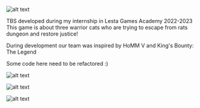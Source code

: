 ![alt text](https://github.com/StefanHJC/TaleOfTails/blob/master/ReadmeFiles/Logo%20Tale%20of%20tails4.png "Logo")

TBS developed during my internship in Lesta Games Academy 2022-2023
This game is about three warrior cats who are trying to escape from rats dungeon and restore justice!

During development our team was inspired by HoMM V and King's Bounty: The Legend

Some code here need to be refactored :)

![alt text](https://github.com/StefanHJC/TaleOfTails/blob/master/ReadmeFiles/GIFs/2.gif "Wizard range attack gif")

![alt text](https://github.com/StefanHJC/TaleOfTails/blob/master/ReadmeFiles/GIFs/1.gif "Fireball ability gif")

![alt text](https://github.com/StefanHJC/TaleOfTails/blob/master/ReadmeFiles/GIFs/3.gif "Knight melee attack gif")
